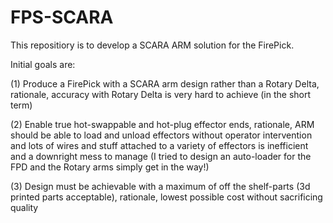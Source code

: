 # FPS-SCARA
This repositiory is to develop a SCARA ARM solution for the FirePick.

Initial goals are:

(1) Produce a FirePick with a SCARA arm design rather than a Rotary Delta, rationale, accuracy with Rotary Delta is very hard to achieve (in the short term)

(2) Enable true hot-swappable and hot-plug effector ends, rationale, ARM should be able to load and unload effectors without operator intervention and lots of wires and stuff attached to a variety of effectors is inefficient and a downright mess to manage (I tried to design an auto-loader for the FPD and the Rotary arms simply get in the way!)

(3) Design must be achievable with a maximum of off the shelf-parts (3d printed parts acceptable), rationale, lowest possible cost without sacrificing quality
